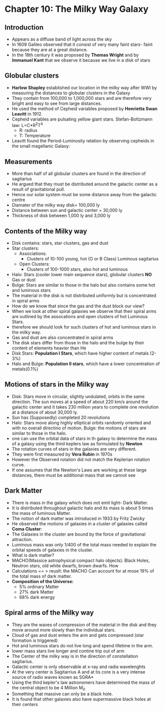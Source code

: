 # Chapter 10: The Milky Way Galaxy

## Introduction
- Appears as a diffuse band of light across the sky
- In 1609 Galileo observed that it consist of very many faint stars- faint because they are at a great distance.
- In the 18th century it was proposed by __Thomas Wright__ and by __Immanuel Kant__ that we observe it because we live in a disk of stars

## Globular clusters
- __Harlow Shapley__ established our location in the milky way after WWI by measuring the distances to globular clusters in the Galaxy
- They contain from 100,000 to 1,000,000 stars and are therefore very bright and easy to see from large distances.
- He used the method of Cepheid variables proposed by __Henrietta Swan Leavitt__ in 1912.
- Cepheid variables are pulsating yellow giant stars.
Stefan-Boltzmann law: L=C*R<sup>2</sup>T<sup>4</sup>
  - R: radius
  - T: Temperature
- Leavitt found the Period-Luminosity relation by observing cepheids in the small magellanic Galaxy:

## Measurements
- More than half of all globular clusters are found in the direction of sagitarius
- He argued that they must be distributed around the galactic center as a result of gravitational pull.
- Hence our solar system must be some distance away from the galactic centre
- Diamater of the milky way disk= 100,000 ly
- Distance between sun and galactic center = 30,000 ly
- Thickness of disk between 1,000 ly and 3,000 ly

## Contents of the Milky way
- Disk contains: stars, star clusters, gas and dust
- Star clusters:
  - Associations:
    - Clusters of 10-100 young, hot (O or B Class) Luminous sagitarius
  - Open Clusters:
    - Clusters of 100-1000 stars, also hot and luminous
- Halo: Stars (cooler lower main sequence stars), globular clusters __NO__ Gas or dust
- Bulge: Stars are similar to those in the halo but also contains some hot and luminous stars
- The material in the disk is not distributed uniformly but is concentrated in spiral arms
- How do we know that since the gas and the dust block our view?
- When we look at other spiral galaxies we observe that their spiral arms are outlined by the assocations and open clusters of hot Luminous Stars.
- therefore we should look for such clusters of hot and luminous stars in the milky way.
- Gas and dust are also concentrated in spiral arms
- The disk stars differ from those in the halo and the bulge by their content of elements heavier than He
- Disk Stars: __Population I Stars__, which have higher content of metals (2-3%)
- Halo and Bulge: __Population II stars__, which have a lower concentration of metals(0.1%)

## Motions of stars in the Milky way
- Disk: Stars move in circular, slightly undulated, orbits in the same direction. The sun moves at a speed of about 220 km/s around the galactic center and it takes 230 million years to complete one revolution at a distance of about 30,000 ly.
- Sun has (Supposedly) completed 20 revolutions
- Halo: Stars move along highly elliptical orbits randomly oriented and with no overall directino of motion.
Bulge: the motions of stars are similar to those in the halo.
- one can use the orbital data of stars in th galaxy to determine the mass of a galaxy using the third keplers law as formulated by __Newton__
- The rotation curves of stars in the galaxies are very different.
- They were first measured by __Vera Rubin__ in 1970s
- However the Observed rotation did not match the Keplerian rotation curve.
- If one assumes that the Newton's Laws are working at these large distances, there must be additional mass that we cannot see

## Dark Matter
- There is mass in the galaxy which does not emit light- Dark Matter.
- It is distributed throughout galactic halo and its mass is about 5 times the mass of luminous Matter.
- The notion of dark matter was introduced in 1933 by Fritz Zwicky
- He observed the motions of galaxies in a cluster of galaxies called __Coma Cluster__:
- The Galaxies in the cluster are bound by the force of gravitational attraction.
- Luminous mass was only 1/400 of the total mass needed to explain the orbital speeds of galaxies in the cluster.
- What is dark matter?
- MACHO(Massice astrophysical compact halo objects): Black Holes, Neutron stars, old white dwarfs, brown dwarfs.
How
- Calculations == > reuslt: the MACHO Can account for at mose 19% of the total mass of dark matter.
- __Composition of the Universe:__
  - 5% ordinary Matter
  - 27% dark Matter
  - 68% dark energy

## Spiral arms of the Milky way
- They are the waves of compression of the material in the disk and they move around more slowly than the individual stars.
- Cloud of gas and dust enters the arm and gets compressed (star formation is triggered)
- Hot and luminous stars do not live long and spend lifetime in the arm.
- lower mass stars live longer and contine trip out of arm
- The Center of the milky way is in the direction of constellation sagitarius.
- Galactic center is only observable at x-ray and radia wavelenghts
- At the very center is Sagitarrius A and at tis core is a very intense source of radio waves known as SGRA*
- Using the third kepler's law astronomers have determined the mass of the central object to be 4 Million M<sub>0</sub>
- Something that massive can only be a black hole.
- It is found that other galaxies also have supermassive black holes at their centers
